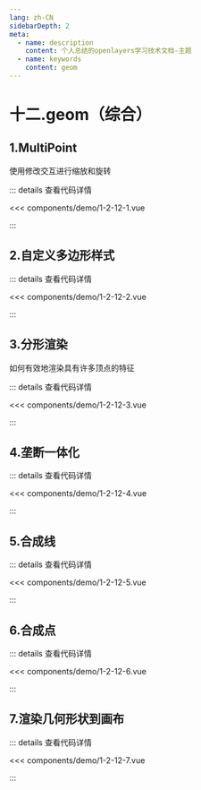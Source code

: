```yaml
---
lang: zh-CN
sidebarDepth: 2
meta:
  - name: description
    content: 个人总结的openlayers学习技术文档-主题
  - name: keywords
    content: geom
---
```


# 十二.geom（综合）

## 1.MultiPoint

使用修改交互进行缩放和旋转

  <Container url="/resume/?type=openlayers&name=1-2-12-1.vue" />

::: details 查看代码详情

<<< components/demo/1-2-12-1.vue

:::

## 2.自定义多边形样式

  <Container url="/resume/?type=openlayers&name=1-2-12-2.vue" />

::: details 查看代码详情

<<< components/demo/1-2-12-2.vue

:::

## 3.分形渲染

如何有效地渲染具有许多顶点的特征

  <Container url="/resume/?type=openlayers&name=1-2-12-3.vue" />

::: details 查看代码详情

<<< components/demo/1-2-12-3.vue

:::

## 4.垄断一体化

  <Container url="/resume/?type=openlayers&name=1-2-12-4.vue" />

::: details 查看代码详情

<<< components/demo/1-2-12-4.vue

:::

## 5.合成线

  <Container url="/resume/?type=openlayers&name=1-2-12-5.vue" />

::: details 查看代码详情

<<< components/demo/1-2-12-5.vue

:::

## 6.合成点

  <Container url="/resume/?type=openlayers&name=1-2-12-6.vue" />

::: details 查看代码详情

<<< components/demo/1-2-12-6.vue

:::

## 7.渲染几何形状到画布

  <Container url="/resume/?type=openlayers&name=1-2-12-7.vue" />

::: details 查看代码详情

<<< components/demo/1-2-12-7.vue

:::
